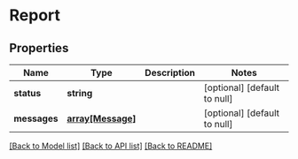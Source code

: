 # Report

## Properties
Name | Type | Description | Notes
------------ | ------------- | ------------- | -------------
**status** | **string** |  | [optional] [default to null]
**messages** | [**array[Message]**](Message.md) |  | [optional] [default to null]

[[Back to Model list]](../README.md#documentation-for-models) [[Back to API list]](../README.md#documentation-for-api-endpoints) [[Back to README]](../README.md)



